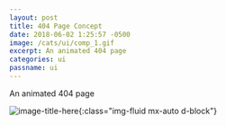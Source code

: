 ```yaml
---
layout: post
title: 404 Page Concept
date: 2018-06-02 1:25:57 -0500
image: /cats/ui/comp_1.gif
excerpt: An animated 404 page
categories: ui
passname: ui
---
```


An animated 404 page

![image-title-here](/assets/img/cats/ui/comp_1.gif){:class="img-fluid mx-auto d-block"}
